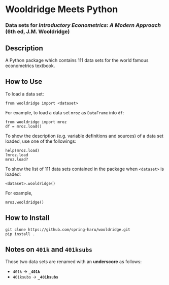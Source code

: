 # Wooldridge Meets Python
### Data sets for _Introductory Econometrics: A Modern Approach_ (6th ed, J.M. Wooldridge)

## Description
A Python package which contains 111 data sets for the world famous econometrics textbook.

## How to Use
To load a data set:
```
from wooldridge import <dataset>
```
For example, to load a data set `mroz` as `DataFrame` into `df`:
```
from wooldridge import mroz
df = mroz.load()
```
To show the description (e.g. variable definitions and sources) of a data set loaded, use one of the followings:
```
help(mroz.load)
?mroz.load
mroz.load?
```
To show the list of 111 data sets contained in the package when `<dataset>` is loaded:
```
<dataset>.wooldridge()
```
For example,
```
mroz.wooldridge()
```

## How to Install
```
git clone https://github.com/spring-haru/wooldridge.git
pip install .
```

## Notes on `401k` and `401ksubs`
Those two data sets are renamed with an **underscore** as follows:
* `401k` -> **`_401k`**
* `401ksubs` -> **`_401ksubs`**
